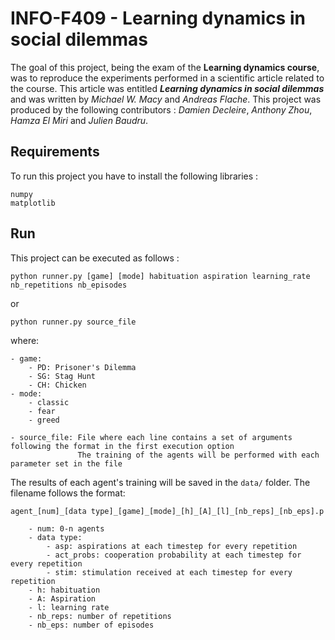 # INFO-F409 - Learning dynamics in social dilemmas
The goal of this project, being the exam of the **Learning dynamics course**, was to reproduce the experiments performed in a scientific article related to the course. This article was entitled ***Learning dynamics in social dilemmas*** and was written by *Michael W. Macy* and *Andreas Flache*. This project was produced by the following contributors : *Damien Decleire*, *Anthony Zhou*, *Hamza El Miri* and *Julien Baudru*.

## Requirements
To run this project you have to install the following libraries :
```
numpy
matplotlib
```

## Run
This project can be executed as follows :
```
python runner.py [game] [mode] habituation aspiration learning_rate nb_repetitions nb_episodes
```
or
```
python runner.py source_file
```
where:
```
- game:
    - PD: Prisoner's Dilemma
    - SG: Stag Hunt
    - CH: Chicken
- mode:
    - classic
    - fear
    - greed
    
- source_file: File where each line contains a set of arguments following the format in the first execution option
               The training of the agents will be performed with each parameter set in the file
```
The results of each agent's training will be saved in the ```data/``` folder. The filename follows the format:
```
agent_[num]_[data type]_[game]_[mode]_[h]_[A]_[l]_[nb_reps]_[nb_eps].p

    - num: 0-n agents
    - data type:
        - asp: aspirations at each timestep for every repetition
        - act_probs: cooperation probability at each timestep for every repetition
        - stim: stimulation received at each timestep for every repetition
    - h: habituation
    - A: Aspiration
    - l: learning rate
    - nb_reps: number of repetitions
    - nb_eps: number of episodes 
```




